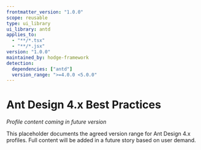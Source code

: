 ```yaml
---
frontmatter_version: "1.0.0"
scope: reusable
type: ui_library
ui_library: antd
applies_to:
  - "**/*.tsx"
  - "**/*.jsx"
version: "1.0.0"
maintained_by: hodge-framework
detection:
  dependencies: ["antd"]
  version_range: ">=4.0.0 <5.0.0"
---
```


# Ant Design 4.x Best Practices

*Profile content coming in future version*

This placeholder documents the agreed version range for Ant Design 4.x profiles.
Full content will be added in a future story based on user demand.
